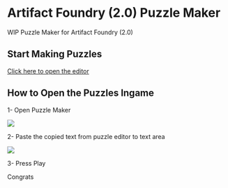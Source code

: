 # Artifact Foundry (2.0) Puzzle Maker
WIP Puzzle Maker for Artifact Foundry (2.0)

## Start Making Puzzles

[Click here to open the editor](https://doruksega.github.io/artifactpuzzlemaker/)

## How to Open the Puzzles Ingame
1- Open Puzzle Maker

<img src="https://i.imgur.com/h4X3Q9i.jpg">

2- Paste the copied text from puzzle editor to text area

<img src="https://i.imgur.com/tXUP0kE.png">

3- Press Play

Congrats
